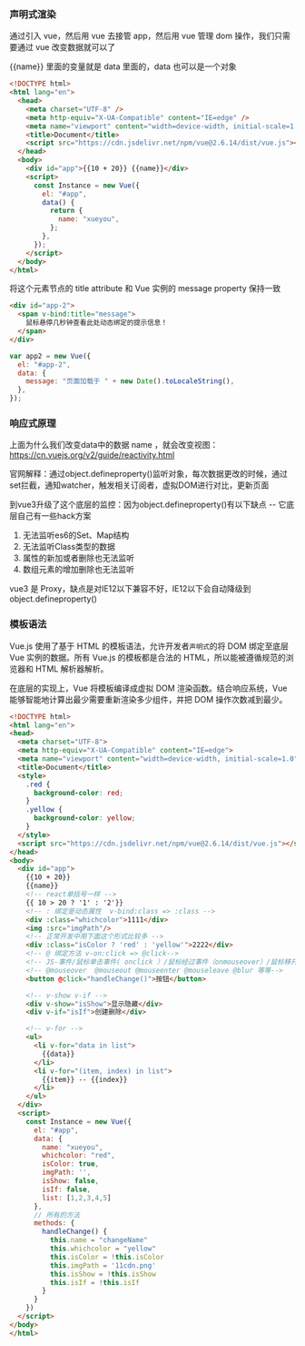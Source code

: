 ### 声明式渲染

通过引入 vue，然后用 vue 去接管 app，然后用 vue 管理 dom 操作，我们只需要通过 vue 改变数据就可以了

{{name}} 里面的变量就是 data 里面的，data 也可以是一个对象

```html
<!DOCTYPE html>
<html lang="en">
  <head>
    <meta charset="UTF-8" />
    <meta http-equiv="X-UA-Compatible" content="IE=edge" />
    <meta name="viewport" content="width=device-width, initial-scale=1.0" />
    <title>Document</title>
    <script src="https://cdn.jsdelivr.net/npm/vue@2.6.14/dist/vue.js"></script>
  </head>
  <body>
    <div id="app">{{10 + 20}} {{name}}</div>
    <script>
      const Instance = new Vue({
        el: "#app",
        data() {
          return {
            name: "xueyou",
          };
        },
      });
    </script>
  </body>
</html>
```



将这个元素节点的 title attribute 和 Vue 实例的 message property 保持一致

```html
<div id="app-2">
  <span v-bind:title="message">
    鼠标悬停几秒钟查看此处动态绑定的提示信息！
  </span>
</div>
```

```javascript
var app2 = new Vue({
  el: "#app-2",
  data: {
    message: "页面加载于 " + new Date().toLocaleString(),
  },
});
```

### 响应式原理

上面为什么我们改变data中的数据 name ，就会改变视图：https://cn.vuejs.org/v2/guide/reactivity.html


官网解释：通过object.defineproperty()监听对象，每次数据更改的时候，通过set拦截，通知watcher，触发相关订阅者，虚拟DOM进行对比，更新页面


到vue3升级了这个底层的监控：因为object.defineproperty()有以下缺点 --  它底层自己有一些hack方案

1. 无法监听es6的Set、Map结构
2. 无法监听Class类型的数据
3. 属性的新加或者删除也无法监听   
4. 数组元素的增加删除也无法监听

vue3 是 Proxy，缺点是对IE12以下兼容不好，IE12以下会自动降级到 object.defineproperty()




### 模板语法

Vue.js 使用了基于 HTML 的模板语法，允许开发者`声明式`的将 DOM 绑定至底层 Vue 实例的数据。所有 Vue.js 的模板都是合法的 HTML，所以能被遵循规范的浏览器和 HTML 解析器解析。

在底层的实现上，Vue 将模板编译成虚拟 DOM 渲染函数。结合响应系统，Vue 能够智能地计算出最少需要重新渲染多少组件，并把 DOM 操作次数减到最少。

``` html
<!DOCTYPE html>
<html lang="en">
<head>
  <meta charset="UTF-8">
  <meta http-equiv="X-UA-Compatible" content="IE=edge">
  <meta name="viewport" content="width=device-width, initial-scale=1.0">
  <title>Document</title>
  <style>
    .red {
      background-color: red;
    }
    .yellow {
      background-color: yellow;
    }
  </style>
  <script src="https://cdn.jsdelivr.net/npm/vue@2.6.14/dist/vue.js"></script>
</head>
<body>
  <div id="app">
    {{10 + 20}}
    {{name}}
    <!-- react单括号一样 -->
    {{ 10 > 20 ? '1' : '2'}}
    <!-- : 绑定是动态属性  v-bind:class => :class -->
    <div :class="whichcolor">1111</div>
    <img :src="imgPath"/>
    <!-- 正常开发中用下面这个形式比较多 -->
    <div :class="isColor ? 'red' : 'yellow'">2222</div>
    <!-- @ 绑定方法 v-on:click => @click-->
    <!-- JS-事件/鼠标单击事件( onclick ）/鼠标经过事件（onmouseover）/鼠标移开事件（onmouseout）/光标聚焦事件（onfocus）/失焦事件（onblur）/内容选中事...... -->
    <!-- @mouseover  @mouseout @mouseenter @mouseleave @blur 等等-->
    <button @click="handleChange()">按钮</button>

    <!-- v-show v-if -->
    <div v-show="isShow">显示隐藏</div>
    <div v-if="isIf">创建删除</div>

    <!-- v-for -->
    <ul>
      <li v-for="data in list">
        {{data}}
      </li>
      <li v-for="(item, index) in list">
        {{item}} -- {{index}}
      </li>
    </ul>
  </div>
  <script>
    const Instance = new Vue({
      el: "#app",
      data: {
        name: "xueyou",
        whichcolor: "red",
        isColor: true,
        imgPath: '',
        isShow: false,
        isIf: false,
        list: [1,2,3,4,5]
      },
      // 所有的方法
      methods: {
        handleChange() {
          this.name = "changeName"
          this.whichcolor = "yellow"
          this.isColor = !this.isColor
          this.imgPath = '11cdn.png'
          this.isShow = !this.isShow
          this.isIf = !this.isIf
        }
      }
    }) 
  </script>
</body>
</html>
```

